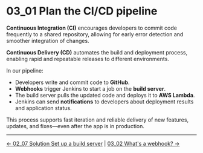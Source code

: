 # 03_01 Plan the CI/CD pipeline

**Continuous Integration (CI)** encourages developers to commit code frequently to a shared repository, allowing for early error detection and smoother integration of changes.

**Continuous Delivery (CD)** automates the build and deployment process, enabling rapid and repeatable releases to different environments.

In our pipeline:

- Developers write and commit code to **GitHub**.
- **Webhooks** trigger Jenkins to start a job on the **build server**.
- The build server pulls the updated code and deploys it to **AWS Lambda**.
- Jenkins can send **notifications** to developers about deployment results and application status.

This process supports fast iteration and reliable delivery of new features, updates, and fixes—even after the app is in production.

<!-- FooterStart -->
---
[← 02_07 Solution Set up a build server](../../ch2_create_a_build_environment/02_07_solution_set_up_a_build_server/README.md) | [03_02 What's a webhook? →](../03_02_whats_a_webhook/README.md)
<!-- FooterEnd -->

